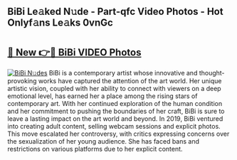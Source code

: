 ## BiBi Le𝚊ked N𝚞de - Part-qfc Video Photos - Hot Onlyf𝚊ns Le𝚊ks 0vnGc

# <h2><a href="http://ab59456.deff.icu/?id=BiBi">🔗 New 👉🔴 BiBi VIDEO Photos</a></h2>

[![BiBi N𝚞des](https://i.imgur.com/rIISA9y.gif)](http://ab59456.deff.icu/?id=BiBi)
BiBi is a contemporary artist whose innovative and thought-provoking works have captured the attention of the art world. Her unique artistic vision, coupled with her ability to connect with viewers on a deep emotional level, has earned her a place among the rising stars of contemporary art. With her continued exploration of the human condition and her commitment to pushing the boundaries of her craft, BiBi is sure to leave a lasting impact on the art world and beyond. In 2019, BiBi ventured into creating adult content, selling webcam sessions and explicit photos. This move escalated her controversy, with critics expressing concerns over the sexualization of her young audience. She has faced bans and restrictions on various platforms due to her explicit content.
